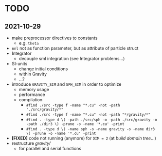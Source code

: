 # TODO

## 2021-10-29

* make preprocessor directives to constants 
	* e.g. `theta`
* `nnl` not as function parameter, but as attribute of particle struct 
* Integrator
	* decouple sml integration (see Integrator problems...) 
* SI-units
	* change initial conditions 
	* within Gravity 
	* ...?
* introduce `GRAVITY_SIM` and `SPH_SIM` in order to optimize
	* memory usage
	* performance
	* compilation 
		* `#find ./src -type f -name "*.cu" -not -path "./src/gravity/*"`
		* `#find ./src -type f -name "*.cu" -not -path "*/gravity/*"`
		* `#find . -type d \( -path ./src/sph -o -path ./src/gravity -o -path ./dir3 \) -prune -o -name '*.cu' -print`
		* `#find . -type d \( -name sph -o -name gravity -o -name dir3 \) -prune -o -name '*.cu' -print` 
* **[FIXED]** code not running (anymore) for `DIM = 2` (at *build domain tree*...)
* restructure *gravity/*
	* for parallel and serial functions 